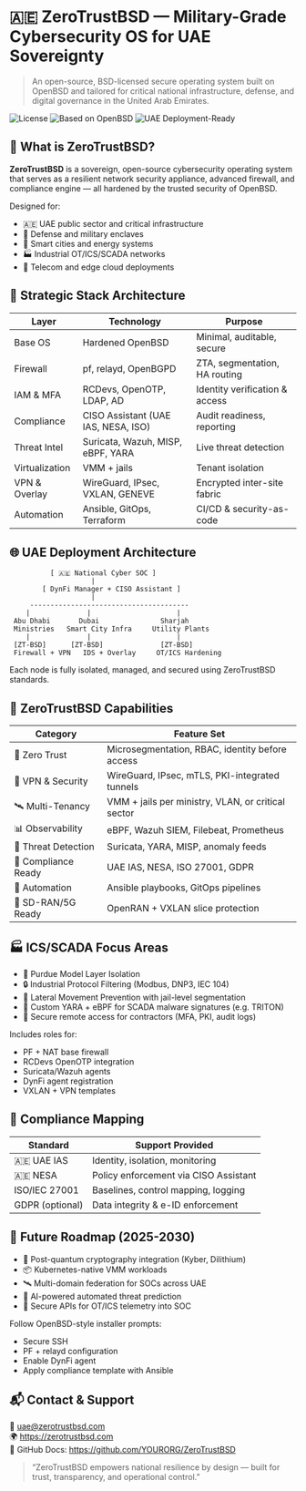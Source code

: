 # 🇦🇪 ZeroTrustBSD — Military-Grade Cybersecurity OS for UAE Sovereignty

> An open-source, BSD-licensed secure operating system built on OpenBSD and tailored for critical national infrastructure, defense, and digital governance in the United Arab Emirates.

![License](https://img.shields.io/badge/license-BSD--2--Clause-blue)
![Based on OpenBSD](https://img.shields.io/badge/based%20on-OpenBSD-lightgrey)
![UAE Deployment-Ready](https://img.shields.io/badge/UAE%20Sovereignty-Enabled-green)

## 🔐 What is ZeroTrustBSD?

**ZeroTrustBSD** is a sovereign, open-source cybersecurity operating system that serves as a resilient network security appliance, advanced firewall, and compliance engine — all hardened by the trusted security of OpenBSD.

Designed for:

- 🇦🇪 UAE public sector and critical infrastructure
- 🏢 Defense and military enclaves
- 🌆 Smart cities and energy systems
- 🏭 Industrial OT/ICS/SCADA networks
- 📡 Telecom and edge cloud deployments

## 🧱 Strategic Stack Architecture

| Layer           | Technology                          | Purpose                        |
|----------------|--------------------------------------|--------------------------------|
| Base OS        | Hardened OpenBSD                     | Minimal, auditable, secure     |
| Firewall       | pf, relayd, OpenBGPD                 | ZTA, segmentation, HA routing |
| IAM & MFA      | RCDevs, OpenOTP, LDAP, AD            | Identity verification & access |
| Compliance     | CISO Assistant (UAE IAS, NESA, ISO)  | Audit readiness, reporting     |
| Threat Intel   | Suricata, Wazuh, MISP, eBPF, YARA    | Live threat detection          |
| Virtualization | VMM + jails                          | Tenant isolation               |
| VPN & Overlay  | WireGuard, IPsec, VXLAN, GENEVE      | Encrypted inter-site fabric    |
| Automation     | Ansible, GitOps, Terraform           | CI/CD & security-as-code       |

## 🌐 UAE Deployment Architecture

```text
          [ 🇦🇪 National Cyber SOC ]
                    |
        [ DynFi Manager + CISO Assistant ]
                    |
     ---------------------------------------
    |              |                     |
 Abu Dhabi       Dubai               Sharjah
 Ministries   Smart City Infra     Utility Plants
    |              |                     |
 [ZT-BSD]      [ZT-BSD]              [ZT-BSD]
 Firewall + VPN   IDS + Overlay     OT/ICS Hardening
```

Each node is fully isolated, managed, and secured using ZeroTrustBSD standards.


## 🔧 ZeroTrustBSD Capabilities

| Category             | Feature Set                                         |
|----------------------|-----------------------------------------------------|
| 🧱 Zero Trust         | Microsegmentation, RBAC, identity before access     |
| 🔐 VPN & Security     | WireGuard, IPsec, mTLS, PKI-integrated tunnels     |
| 🛰 Multi-Tenancy       | VMM + jails per ministry, VLAN, or critical sector |
| 📊 Observability      | eBPF, Wazuh SIEM, Filebeat, Prometheus              |
| 🦠 Threat Detection   | Suricata, YARA, MISP, anomaly feeds                 |
| 📜 Compliance Ready   | UAE IAS, NESA, ISO 27001, GDPR                      |
| 🤖 Automation         | Ansible playbooks, GitOps pipelines                |
| 📡 SD-RAN/5G Ready    | OpenRAN + VXLAN slice protection                   |

## 🏭 ICS/SCADA Focus Areas

- 🧱 Purdue Model Layer Isolation
- 🔒 Industrial Protocol Filtering (Modbus, DNP3, IEC 104)
- 🛑 Lateral Movement Prevention with jail-level segmentation
- 🧬 Custom YARA + eBPF for SCADA malware signatures (e.g. TRITON)
- 🔁 Secure remote access for contractors (MFA, PKI, audit logs)

Includes roles for:

- PF + NAT base firewall
- RCDevs OpenOTP integration
- Suricata/Wazuh agents
- DynFi agent registration
- VXLAN + VPN templates

## 📜 Compliance Mapping

| Standard        | Support Provided                    |
|-----------------|--------------------------------------|
| 🇦🇪 UAE IAS       | Identity, isolation, monitoring      |
| 🇦🇪 NESA          | Policy enforcement via CISO Assistant |
| ISO/IEC 27001   | Baselines, control mapping, logging |
| GDPR (optional) | Data integrity & e-ID enforcement   |

## 🚀 Future Roadmap (2025-2030)

- 🔐 Post-quantum cryptography integration (Kyber, Dilithium)
- 📦 Kubernetes-native VMM workloads
- 🛰 Multi-domain federation for SOCs across UAE
- 🤖 AI-powered automated threat prediction
- 🔁 Secure APIs for OT/ICS telemetry into SOC

Follow OpenBSD-style installer prompts:
- Secure SSH
- PF + relayd configuration
- Enable DynFi agent
- Apply compliance template with Ansible

## 📬 Contact & Support

📧 uae@zerotrustbsd.com  
🌍 https://zerotrustbsd.com  
📘 GitHub Docs: https://github.com/YOURORG/ZeroTrustBSD

> “ZeroTrustBSD empowers national resilience by design — built for trust, transparency, and operational control.”
